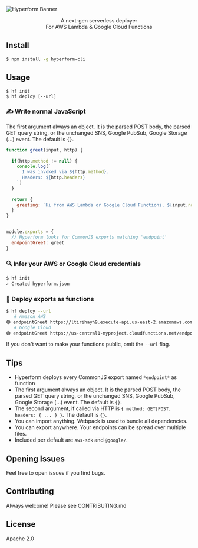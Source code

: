 ![Hyperform Banner](https://github.com/qngapparat/hyperform/blob/master/hyperform-banner.png)


<p align="center">A next-gen serverless deployer
<br>For AWS Lambda & Google Cloud Functions</p>

## Install

```sh
$ npm install -g hyperform-cli
```


## Usage

```
$ hf init 
$ hf deploy [--url]
```

### ✍️ Write normal JavaScript

The first argument always an object. It is the parsed POST body, the parsed GET query string, or the unchanged SNS, Google PubSub, Google Storage (...) event. The default is `{}`.


```js
function greet(input, http) {
  
  if(http.method != null) {
    console.log(`
      I was invoked via ${http.method}. 
      Headers: ${http.headers}
    `)
  }
  
  return { 
    greeting: `Hi from AWS Lambda or Google Cloud Functions, ${input.name} !` 
  }
}


module.exports = {
  // Hyperform looks for CommonJS exports matching 'endpoint'
  endpointGreet: greet 
}
```

### 🔍 Infer your AWS or Google Cloud credentials

```sh
$ hf init
✓ Created hyperform.json
```

### 🚀 Deploy exports as functions

```sh 
$ hf deploy --url
   # Amazon AWS
🟢 endpointGreet https://ltirihayh9.execute-api.us-east-2.amazonaws.com/endpointGreet
   # Google Cloud
🟢 endpointGreet https://us-central1-myproject.cloudfunctions.net/endpointGreet
```

If you don't want to make your functions public, omit the `--url` flag.

<!-- 

TODO remove this? Esp with --url optional
## Invoke 

Your functions  detect from where they are invoked (GET, POST, Provider console, SNS event) so they always receive the same payload.

For instance, you can GET or POST to them.
Or you can use them internally with the provider.

```sh
#######
# GET #
#######

$ curl https://us-central1-myproj.cloudfunctions.net/endpointEcho?a=1

> {"Hi from AWS Lambda or Google Cloud Functions!
      GET or POST body received: {\"a\":1}}"

########
# POST #
########

$ curl \
  -X POST \
  -H "Content-Type: application/json" \ 
  -d '{"a":1}' \
  https://us-central1-myproj.cloudfunctions.net/endpointEcho

> {"Hi from AWS Lambda or Google Cloud Functions!
      GET or POST body received: {\"a\":1}}"
``` -->

## Tips

* Hyperform deploys every CommonJS export named `*endpoint*` as function
* The first argument always an object. It is the parsed POST body, the parsed GET query string, or the unchanged SNS, Google PubSub, Google Storage (...) event. The default is `{}`.
* The second argument, if called via HTTP is `{ method: GET|POST, headers: { ... } }`. The default is `{}`.
* You can import anything. Webpack is used to bundle all dependencies.
* You can export anywhere. Your endpoints can be spread over multiple files.
* Included per default are `aws-sdk` and `@google/`.


## Opening Issues

Feel free to open issues if you find bugs.

## Contributing

Always welcome! Please see CONTRIBUTING.md

## License

Apache 2.0
